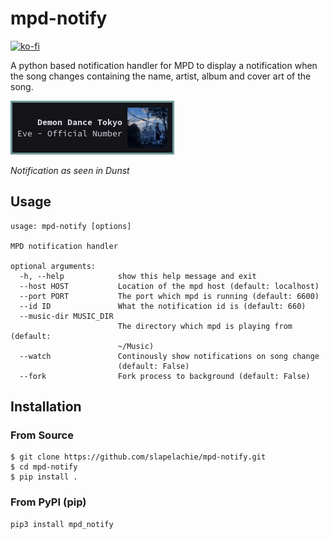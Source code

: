 # mpd-notify

[![ko-fi](https://www.ko-fi.com/img/githubbutton_sm.svg)](https://ko-fi.com/L3L726D8I)

A python based notification handler for MPD to display a notification when the song changes containing the name, artist, album and cover art of the song.

![Image](images/mpd-notification.png)

_Notification as seen in Dunst_

## Usage

```
usage: mpd-notify [options]

MPD notification handler

optional arguments:
  -h, --help            show this help message and exit
  --host HOST           Location of the mpd host (default: localhost)
  --port PORT           The port which mpd is running (default: 6600)
  --id ID               What the notification id is (default: 660)
  --music-dir MUSIC_DIR
                        The directory which mpd is playing from (default:
                        ~/Music)
  --watch               Continously show notifications on song change
                        (default: False)
  --fork                Fork process to background (default: False)

```

## Installation

### From Source

```
$ git clone https://github.com/slapelachie/mpd-notify.git
$ cd mpd-notify
$ pip install .
```

### From PyPI (pip)

```
pip3 install mpd_notify
```
